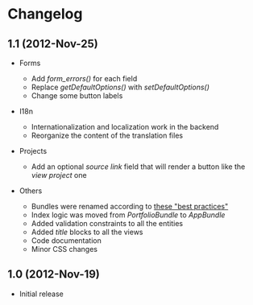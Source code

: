 Changelog
=========

1.1 (2012-Nov-25)
-----------------

* Forms
    * Add *form_errors()* for each field
    * Replace *getDefaultOptions()* with *setDefaultOptions()*
    * Change some button labels

* I18n
    * Internationalization and localization work in the backend
    * Reorganize the content of the translation files

* Projects
    * Add an optional *source link* field that will render a button like the *view project* one

* Others
    * Bundles were renamed according to [these "best practices"](http://symfony.com/doc/current/cookbook/bundles/best_practices.html)
    * Index logic was moved from *PortfolioBundle* to *AppBundle*
    * Added validation constraints to all the entities
    * Added *title* blocks to all the views
    * Code documentation
    * Minor CSS changes
 

1.0 (2012-Nov-19)
-----------------

* Initial release
